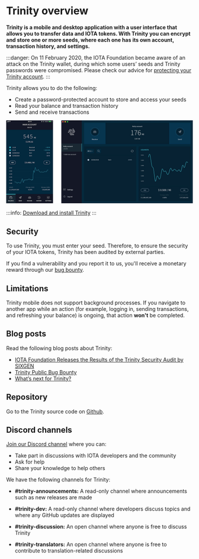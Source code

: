 # Trinity overview

**Trinity is a mobile and desktop application with a user interface that allows you to transfer data and IOTA tokens. With Trinity you can encrypt and store one or more seeds, where each one has its own account, transaction history, and settings.**

:::danger:
On 11 February 2020, the IOTA Foundation became aware of an attack on the Trinity wallet, during which some users’ seeds and Trinity passwords were compromised. Please check our advice for [protecting your Trinity account](../how-to-guides/protect-trinity-account.md).
:::

Trinity allows you to do the following:

- Create a password-protected account to store and access your seeds
- Read your balance and transaction history
- Send and receive transactions

![Trinity home](../images/trinity.png)

:::info:
[Download and install Trinity](https://trinity.iota.org/)
:::

## Security

To use Trinity, you must enter your seed. Therefore, to ensure the security of your IOTA tokens, Trinity has been audited by external parties.

If you find a vulnerability and you report it to us, you'll receive a monetary reward through our [bug bounty](https://bugcrowd.com/iota).

## Limitations

Trinity mobile does not support background processes. If you navigate to another app while an action (for example, logging in, sending transactions, and refreshing your balance) is ongoing, that action **won't** be completed.

## Blog posts

Read the following blog posts about Trinity:

- [IOTA Foundation Releases the Results of the Trinity Security Audit by SIXGEN](https://blog.iota.org/iota-foundation-releases-the-results-of-the-trinity-security-audit-by-sixgen-a8c5841bd551)
- [Trinity Public Bug Bounty](https://blog.iota.org/trinity-public-bug-bounty-df9d2512e50)
- [What’s next for Trinity?](https://blog.iota.org/the-next-steps-for-trinity-f9af3fc64736)

## Repository

Go to the Trinity source code on [Github](https://github.com/iotaledger/trinity-wallet).

## Discord channels

[Join our Discord channel](https://discord.iota.org) where you can:

- Take part in discussions with IOTA developers and the community
- Ask for help
- Share your knowledge to help others

We have the following channels for Trinity:

- **#trinity-announcements:** A read-only channel where announcements such as new releases are made

- **#trinity-dev:** A read-only channel where developers discuss topics and where any GitHub updates are displayed

- **#trinity-discussion:** An open channel where anyone is free to discuss Trinity

- **#trinity-translators:** An open channel where anyone is free to contribute to translation-related discussions